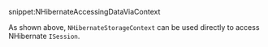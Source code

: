 snippet:NHibernateAccessingDataViaContext

As shown above, `NHibernateStorageContext` can be used directly to access NHibernate `ISession`.